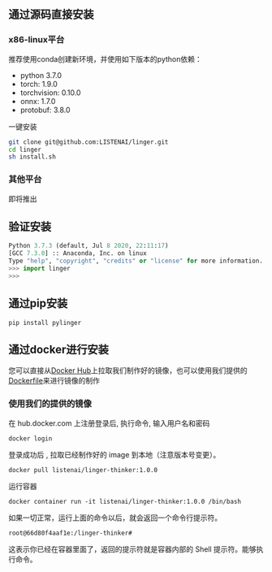 ## 通过源码直接安装
### x86-linux平台

推荐使用conda创建新环境，并使用如下版本的python依赖：
- python 3.7.0
- torch: 1.9.0
- torchvision: 0.10.0
- onnx: 1.7.0
- protobuf: 3.8.0

一键安装
``` sh
git clone git@github.com:LISTENAI/linger.git
cd linger
sh install.sh
```

### 其他平台
即将推出

## 验证安装
``` python
Python 3.7.3 (default, Jul 8 2020, 22:11:17)
[GCC 7.3.0] :: Anaconda, Inc. on linux
Type "help", "copyright", "credits" or "license" for more information.
>>> import linger
>>> 
```

## 通过pip安装
``` shell
pip install pylinger
```

## 通过docker进行安装
您可以直接从[Docker Hub](https://hub.docker.com/)上拉取我们制作好的镜像，也可以使用我们提供的[Dockerfile](https://github.com/LISTENAI/linger/blob/main/Dockerfile)来进行镜像的制作
### 使用我们的提供的镜像
在 hub.docker.com 上注册登录后, 执行命令, 输入用户名和密码
```shell
docker login 
```

登录成功后 , 拉取已经制作好的 image 到本地（注意版本号变更）。
```shell
docker pull listenai/linger-thinker:1.0.0
```

运行容器
```shell
docker container run -it listenai/linger-thinker:1.0.0 /bin/bash
```

如果一切正常，运行上面的命令以后，就会返回一个命令行提示符。
```shell
root@66d80f4aaf1e:/linger-thinker#
```

这表示你已经在容器里面了，返回的提示符就是容器内部的 Shell 提示符。能够执行命令。
